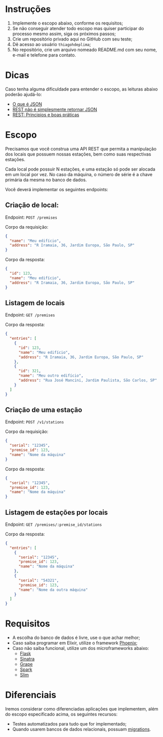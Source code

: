 # Instruções

1. Implemente o escopo abaixo, conforme os requisitos;
2. Se não conseguir atender todo escopo mas quiser participar do processo mesmo assim, siga os próximos passos;
3. Crie um repositório privado aqui no GitHub com seu teste;
4. Dê acesso ao usuário `thiagohdeplima`;
5. No repositório, crie um arquivo nomeado README.md com seu nome, e-mail e telefone para contato.

# Dicas

Caso tenha alguma dificuldade para entender o escopo, as leituras abaixo poderão ajudá-lo:

* [O que é JSON](https://www.devmedia.com.br/o-que-e-json/23166)
* [REST não é simplesmente retornar JSON](https://www.treinaweb.com.br/blog/rest-nao-e-simplesmente-retornar-json-indo-alem-com-apis-rest/)
* [REST: Principios e boas práticas](https://blog.caelum.com.br/rest-principios-e-boas-praticas/)

# Escopo

Precisamos que você construa uma API REST que permita a manipulação dos locais que possuem nossas estações, bem como suas respectivas estações.

Cada local pode possuir N estações, e uma estação só pode ser alocada em um local por vez. No caso da máquina, o número de série é a chave primária da mesma no banco de dados.

Você deverá implementar os seguintes endpoints:

## Criação de local:

Endpoint: `POST /premises`

Corpo da requisição:

```json
{
  "name": "Meu edifício",
  "address": "R Iramaia, 36, Jardim Europa, São Paulo, SP"
}
```

Corpo da resposta:
```json
{
  "id": 123,
  "name": "Meu edifício",
  "address": "R Iramaia, 36, Jardim Europa, São Paulo, SP"
}
```

## Listagem de locais

Endpoint: `GET /premises`

Corpo da resposta:

```json
{
  "entries": [
    {
      "id": 123,
      "name": "Meu edifício",
      "address": "R Iramaia, 36, Jardim Europa, São Paulo, SP"
    },
    {
      "id": 321,
      "name": "Meu outro edifício",
      "address": "Rua José Mancini, Jardim Paulista, São Carlos, SP"
    }
  ]
}
```

## Criação de uma estação

Endpoint: `POST /v1/stations`

Corpo da requisição:

```json
{
  "serial": "12345",
  "premise_id": 123,
  "name": "Nome da máquina"
}
```

Corpo da resposta:

```json
{
  "serial": "12345",
  "premise_id": 123,
  "name": "Nome da máquina"
}
```

## Listagem de estações por locais

Endpoint: `GET /premises/:premise_id/stations`

Corpo da resposta:

```json
{
  "entries": [
    {
      "serial": "12345",
      "premise_id": 123,
      "name": "Nome da máquina"
    },
    {
      "serial": "54321",
      "premise_id": 123,
      "name": "Nome da outra máquina"
    }
  ]
}
```

# Requisitos

* A escolha do banco de dados é livre, use o que achar melhor;
* Caso saiba programar em Elixir, utilize o framework [Phoenix](https://phoenixframework.org);
* Caso não saiba funcional, utilize um dos microframeworks abaixo:
  * [Flask](http://flask.pocoo.org/)
  * [Sinatra](http://sinatrarb.com/)
  * [Grape](https://github.com/ruby-grape/grape)
  * [Spark](http://sparkjava.com/)
  * [Slim](https://www.slimframework.com/)

# Diferenciais

Iremos considerar como diferenciadas aplicações que implementem, além do escopo especificado acima, os seguintes recursos:

* Testes automatizados para tudo que for implementado;
* Quando usarem bancos de dados relacionais, possuam [migrations](https://medium.com/@juniorb2s/migrations-o-porque-e-como-usar-12d98c6d9269).